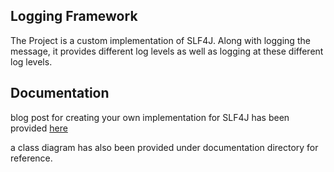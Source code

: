 ## Logging Framework
The Project is a custom implementation of SLF4J. Along with logging the message, it provides different log levels as well as logging at these different log levels.

## Documentation
blog post for creating your own implementation for SLF4J has been provided [here](http://shabhushan.in/blog/index.php/2019/07/23/creating-a-logging-framework/)

a class diagram has also been provided under documentation directory for reference. 


